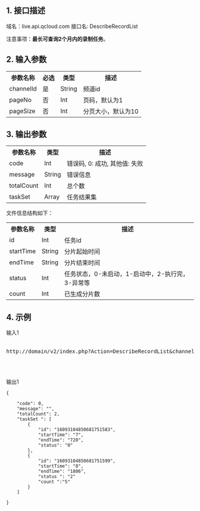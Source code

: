 ## 1. 接口描述

域名：live.api.qcloud.com
接口名: DescribeRecordList

注意事项：**最长可查询2个月内的录制任务**。

## 2. 输入参数
</b></th>
<table class="t"><tbody><tr>
<th><b>参数名称</b></th>
<th><b>必选</b></th>
<th><b>类型</b></th>
<th><b>描述</b></th>
<tr>
<td> channelId
<td> 是
<td> String
<td> 频道id
<tr>
<td> pageNo
<td> 否
<td> Int
<td> 页码，默认为1
<tr>
<td> pageSize
<td> 否
<td> Int
<td> 分页大小，默认为10

</tbody></table>


</b></th>

## 3. 输出参数
</b></th>
<table class="t"><tbody><tr>
<th><b>参数名称</b></th>
<th><b>类型</b></th>
<th><b>描述</b></th>
<tr>
<td> code
<td> Int
<td> 错误码, 0: 成功, 其他值: 失败
<tr>
<td> message
<td> String
<td> 错误信息
<tr>
<td> totalCount
<td> Int
<td> 总个数
<tr>
<td> taskSet
<td> Array
<td> 任务结果集
</tbody></table>

</b></th>

文件信息结构如下：
</b></th>
<table class="t"><tbody><tr>
<th><b>参数名称</b></th>
<th><b>类型</b></th>
<th><b>描述</b></th>
<tr>
<td> id
<td> Int
<td> 任务id
<tr>
<td> startTime
<td> String
<td> 分片起始时间
<tr>
<td> endTime
<td> String
<td> 分片结束时间
<tr>
<td> status
<td> Int
<td> 任务状态，0-未启动，1-启动中，2-执行完，3-异常等
<tr>
<td> count
<td> Int
<td> 已生成分片数
</tbody></table>

</b></th>


## 4. 示例

输入1
<pre>

http://domain/v2/index.php?Action=DescribeRecordList&channelId=16093104850681751595&pageSize=10&pageNo=1&<a href="/doc/api/229/6976">公共请求参数</a>



</pre>

输出1
```
{

    "code": 0,
    "message": "",
    "totalCount": 2,
    "taskSet ": [
        {
            "id": "16093104850681751583",
            "startTime": "7",
            "endTime": "720",
            "status": "0"
        },
        {
            "id": "16093104850681751599",
            "startTime": "8",
            "endTime": "1806",
            "status ": "2"
            "count ":"5"
        }
    ]

}

```
